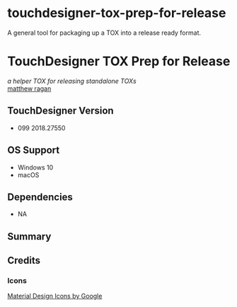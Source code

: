 # touchdesigner-tox-prep-for-release
A general tool for packaging up a TOX into a release ready format.

# TouchDesigner TOX Prep for Release
*a helper TOX for releasing standalone TOXs*  
[matthew ragan](https://matthewragan.com)  

## TouchDesigner Version
* 099 2018.27550

## OS Support
* Windows 10
* macOS

## Dependencies
* NA

## Summary


## Credits

### Icons
[Material Design Icons by Google](https://material.io/tools/icons/?icon=save_alt&style=baseline)